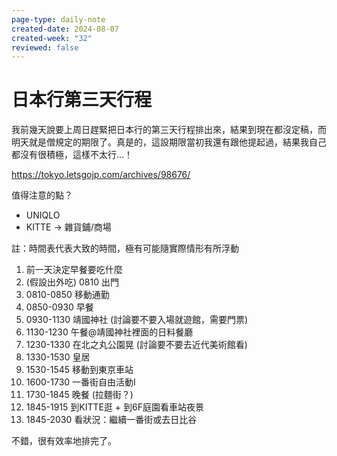 ```yaml
---
page-type: daily-note
created-date: 2024-08-07
created-week: "32"
reviewed: false
---
```

# 日本行第三天行程
我前幾天說要上周日趕緊把日本行的第三天行程排出來，結果到現在都沒定稿，而明天就是僧規定的期限了。真是的，這設期限當初我還有跟他提起過，結果我自己都沒有很積極，這樣不太行...！

https://tokyo.letsgojp.com/archives/98676/

值得注意的點？
- UNIQLO
- KITTE -> 雜貨鋪/商場

註：時間表代表大致的時間，極有可能隨實際情形有所浮動
1. 前一天決定早餐要吃什麼
2. (假設出外吃) 0810 出門
3. 0810-0850 移動通勤
4. 0850-0930 早餐
5. 0930-1130 靖國神社 (討論要不要入場就遊館，需要門票)
6. 1130-1230 午餐@靖國神社裡面的日料餐廳
7. 1230-1330 在北之丸公園晃 (討論要不要去近代美術館看)
8. 1330-1530 皇居
9. 1530-1545 移動到東京車站
10. 1600-1730 一番街自由活動I
11. 1730-1845 晚餐 (拉麵街？)
12. 1845-1915 到KITTE逛 + 到6F庭園看車站夜景
13. 1845-2030 看狀況：繼續一番街或去日比谷


不錯，很有效率地排完了。